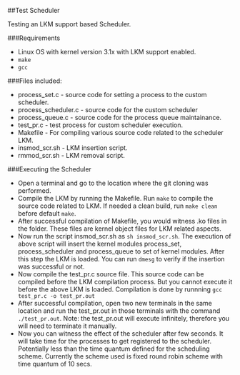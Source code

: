 ##Test Scheduler

Testing an LKM support based Scheduler.

###Requirements
- Linux OS with kernel version 3.1x with LKM support enabled.
- `make`
- `gcc` 

###Files included:

- process_set.c - source code for setting a process to the custom scheduler.
- process_scheduler.c - source code for the custom scheduler
- process_queue.c - source code for the process queue maintainance.
- test_pr.c - test process for custom scheduler execution.
- Makefile - For compiling various source code related to the scheduler LKM.
- insmod_scr.sh - LKM insertion script.
- rmmod_scr.sh - LKM removal script.

###Executing the Scheduler
- Open a terminal and go to the location where the git cloning was performed.
- Compile the LKM by running the Makefile. Run `make` to compile the source code related to LKM. If needed a clean build, run `make clean` before default `make`.
- After successful compilation of Makefile, you would witness .ko files in the folder. These files are kernel object files for LKM related aspects.
- Now run the script insmod_scr.sh as `sh insmod_scr.sh`. The execution of above script will insert the kernel modules process_set, process_scheduler and process_queue to set of kernel modules. After this step the LKM is loaded. You can run `dmesg` to verify if the insertion was successful or not.
- Now compile the test_pr.c source file. This source code can be compiled before the LKM compilation process. But you cannot execute it before the above LKM is loaded. Compilation is done by runnning `gcc test_pr.c -o test_pr.out`
- After successful compilation, open two new terminals in the same location and run the test_pr.out in those terminals with the command `./test_pr.out`. Note: the test_pr.out will execute infinitely, therefore you will need to terminate it manually.
- Now you can witness the effect of the scheduler after few seconds. It will take time for the processes to get registered to the scheduler. Potentially less than the time quantum defined for the scheduling scheme. Currently the scheme used is fixed round robin scheme with time quantum of 10 secs.
